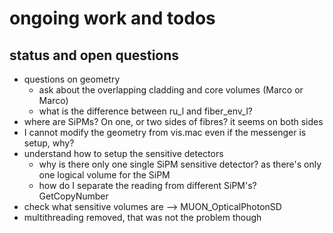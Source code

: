 # ongoing work and todos

## status and open questions

   * questions on geometry
       * ask about the overlapping cladding and core volumes (Marco or Marco)    
       * what is the difference between ru_l and fiber_env_l?
   * where are SiPMs? On one, or two sides of fibres? it seems on both sides
   * I cannot modify the geometry from vis.mac even if the messenger is setup, why? 
   * understand how to setup the sensitive detectors
     * why is there only one single SiPM sensitive detector? 
       as there's only one logical volume for the SiPM
     * how do I separate the reading from different SiPM's? GetCopyNumber
   * check what sensitive volumes are --> MUON_OpticalPhotonSD
   * multithreading removed, that was not the problem though    


